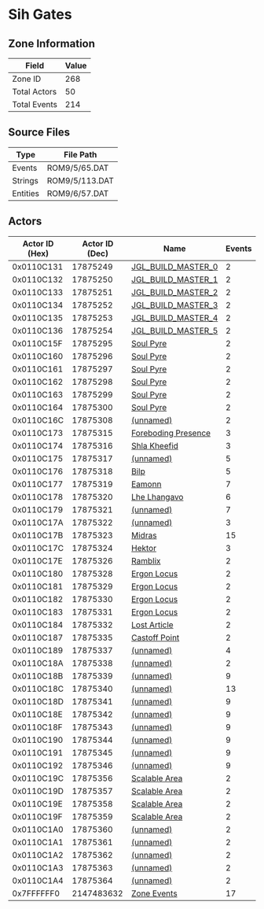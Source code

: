 # Sih Gates

## Zone Information

| Field        |   Value |
|--------------|---------|
| Zone ID      |     268 |
| Total Actors |      50 |
| Total Events |     214 |

## Source Files

| Type     | File Path      |
|----------|----------------|
| Events   | ROM9/5/65.DAT  |
| Strings  | ROM9/5/113.DAT |
| Entities | ROM9/6/57.DAT  |

## Actors

| Actor ID (Hex)   |   Actor ID (Dec) | Name                                                             |   Events |
|------------------|------------------|------------------------------------------------------------------|----------|
| 0x0110C131       |         17875249 | [JGL_BUILD_MASTER_0](./17875249%20-%20JGL_BUILD_MASTER_0.md)     |        2 |
| 0x0110C132       |         17875250 | [JGL_BUILD_MASTER_1](./17875250%20-%20JGL_BUILD_MASTER_1.md)     |        2 |
| 0x0110C133       |         17875251 | [JGL_BUILD_MASTER_2](./17875251%20-%20JGL_BUILD_MASTER_2.md)     |        2 |
| 0x0110C134       |         17875252 | [JGL_BUILD_MASTER_3](./17875252%20-%20JGL_BUILD_MASTER_3.md)     |        2 |
| 0x0110C135       |         17875253 | [JGL_BUILD_MASTER_4](./17875253%20-%20JGL_BUILD_MASTER_4.md)     |        2 |
| 0x0110C136       |         17875254 | [JGL_BUILD_MASTER_5](./17875254%20-%20JGL_BUILD_MASTER_5.md)     |        2 |
| 0x0110C15F       |         17875295 | [Soul Pyre](./17875295%20-%20Soul%20Pyre.md)                     |        2 |
| 0x0110C160       |         17875296 | [Soul Pyre](./17875296%20-%20Soul%20Pyre.md)                     |        2 |
| 0x0110C161       |         17875297 | [Soul Pyre](./17875297%20-%20Soul%20Pyre.md)                     |        2 |
| 0x0110C162       |         17875298 | [Soul Pyre](./17875298%20-%20Soul%20Pyre.md)                     |        2 |
| 0x0110C163       |         17875299 | [Soul Pyre](./17875299%20-%20Soul%20Pyre.md)                     |        2 |
| 0x0110C164       |         17875300 | [Soul Pyre](./17875300%20-%20Soul%20Pyre.md)                     |        2 |
| 0x0110C16C       |         17875308 | [(unnamed)](./17875308.md)                                       |        2 |
| 0x0110C173       |         17875315 | [Foreboding Presence](./17875315%20-%20Foreboding%20Presence.md) |        3 |
| 0x0110C174       |         17875316 | [Shla Kheefid](./17875316%20-%20Shla%20Kheefid.md)               |        3 |
| 0x0110C175       |         17875317 | [(unnamed)](./17875317.md)                                       |        5 |
| 0x0110C176       |         17875318 | [Bilp](./17875318%20-%20Bilp.md)                                 |        5 |
| 0x0110C177       |         17875319 | [Eamonn](./17875319%20-%20Eamonn.md)                             |        7 |
| 0x0110C178       |         17875320 | [Lhe Lhangavo](./17875320%20-%20Lhe%20Lhangavo.md)               |        6 |
| 0x0110C179       |         17875321 | [(unnamed)](./17875321.md)                                       |        7 |
| 0x0110C17A       |         17875322 | [(unnamed)](./17875322.md)                                       |        3 |
| 0x0110C17B       |         17875323 | [Midras](./17875323%20-%20Midras.md)                             |       15 |
| 0x0110C17C       |         17875324 | [Hektor](./17875324%20-%20Hektor.md)                             |        3 |
| 0x0110C17E       |         17875326 | [Ramblix](./17875326%20-%20Ramblix.md)                           |        2 |
| 0x0110C180       |         17875328 | [Ergon Locus](./17875328%20-%20Ergon%20Locus.md)                 |        2 |
| 0x0110C181       |         17875329 | [Ergon Locus](./17875329%20-%20Ergon%20Locus.md)                 |        2 |
| 0x0110C182       |         17875330 | [Ergon Locus](./17875330%20-%20Ergon%20Locus.md)                 |        2 |
| 0x0110C183       |         17875331 | [Ergon Locus](./17875331%20-%20Ergon%20Locus.md)                 |        2 |
| 0x0110C184       |         17875332 | [Lost Article](./17875332%20-%20Lost%20Article.md)               |        2 |
| 0x0110C187       |         17875335 | [Castoff Point](./17875335%20-%20Castoff%20Point.md)             |        2 |
| 0x0110C189       |         17875337 | [(unnamed)](./17875337.md)                                       |        4 |
| 0x0110C18A       |         17875338 | [(unnamed)](./17875338.md)                                       |        2 |
| 0x0110C18B       |         17875339 | [(unnamed)](./17875339.md)                                       |        9 |
| 0x0110C18C       |         17875340 | [(unnamed)](./17875340.md)                                       |       13 |
| 0x0110C18D       |         17875341 | [(unnamed)](./17875341.md)                                       |        9 |
| 0x0110C18E       |         17875342 | [(unnamed)](./17875342.md)                                       |        9 |
| 0x0110C18F       |         17875343 | [(unnamed)](./17875343.md)                                       |        9 |
| 0x0110C190       |         17875344 | [(unnamed)](./17875344.md)                                       |        9 |
| 0x0110C191       |         17875345 | [(unnamed)](./17875345.md)                                       |        9 |
| 0x0110C192       |         17875346 | [(unnamed)](./17875346.md)                                       |        9 |
| 0x0110C19C       |         17875356 | [Scalable Area](./17875356%20-%20Scalable%20Area.md)             |        2 |
| 0x0110C19D       |         17875357 | [Scalable Area](./17875357%20-%20Scalable%20Area.md)             |        2 |
| 0x0110C19E       |         17875358 | [Scalable Area](./17875358%20-%20Scalable%20Area.md)             |        2 |
| 0x0110C19F       |         17875359 | [Scalable Area](./17875359%20-%20Scalable%20Area.md)             |        2 |
| 0x0110C1A0       |         17875360 | [(unnamed)](./17875360.md)                                       |        2 |
| 0x0110C1A1       |         17875361 | [(unnamed)](./17875361.md)                                       |        2 |
| 0x0110C1A2       |         17875362 | [(unnamed)](./17875362.md)                                       |        2 |
| 0x0110C1A3       |         17875363 | [(unnamed)](./17875363.md)                                       |        2 |
| 0x0110C1A4       |         17875364 | [(unnamed)](./17875364.md)                                       |        2 |
| 0x7FFFFFF0       |       2147483632 | [Zone Events](./Zone%20Events.md)                                |       17 |